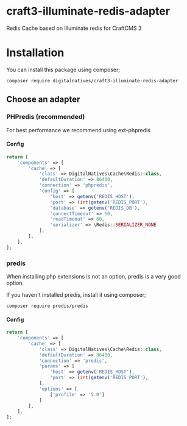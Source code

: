# craft3-illuminate-redis-adapter
Redis Cache based on Illuminate redis for CraftCMS 3

# Installation
You can install this package using composer;
```
composer require digitalnatives/craft3-illuminate-redis-adapter
```

## Choose an adapter
### PHPredis (recommended)
For best performance we recommend using ext-phpredis

#### Config
~~~php
return [
    'components' => [
        'cache' => [
            'class' => DigitalNatives\Cache\Redis::class,
            'defaultDuration' => 86400,
            'connection' => 'phpredis',
            'config' => [
                'host' => getenv('REDIS_HOST'),
                'port' => (int)getenv('REDIS_PORT'),
                'database' => getenv('REDIS_DB'),
                'connectTimeout' => 60,
                'readTimeout' => 60,
                'serializer' => \Redis::SERIALIZER_NONE
            ],
        ],
    ],
];
~~~

### predis
When installing php extensions is not an option, predis is a very good option.

If you haven't installed predis, install it using composer;
```
composer require predis/predis
```

#### Config
~~~php
return [
    'components' => [
        'cache' => [
            'class' => DigitalNatives\Cache\Redis::class,
            'defaultDuration' => 86400,
            'connection' => 'predis',
            'params' => [
                'host' => getenv('REDIS_HOST'),
                'port' => (int)getenv('REDIS_PORT'),
            ],
            'options' => [
                ['profile' => '5.0']
            ]           
        ],
    ],
];
~~~
